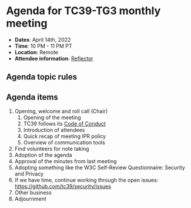 # Agenda for TC39-TG3 monthly meeting

- **Dates**: April 14th, 2022
- **Time**: 10 PM - 11 PM PT
- **Location**: Remote
- **Attendee information**: [Reflector](https://github.com/tc39/Reflector/issues/425)

## Agenda topic rules

## Agenda items

1. Opening, welcome and roll call (Chair)
    1. Opening of the meeting
    1. TC39 follows its [Code of Conduct](https://tc39.github.io/code-of-conduct/)
    1. Introduction of attendees
    1. Quick recap of meeting IPR policy
    1. Overview of communication tools
1. Find volunteers for note taking
1. Adoption of the agenda
1. Approval of the minutes from last meeting
1. Adopting something like the W3C Self-Review Questionnaire: Security and Privacy
1. If we have time, continue working through the open issues: https://github.com/tc39/security/issues
1. Other business
1. Adjournment
